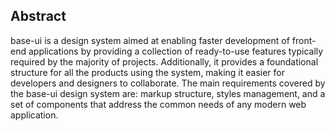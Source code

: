 ## Abstract

base-ui is a design system aimed at enabling faster development of front-end applications by providing a collection of ready-to-use features typically required by the majority of projects. Additionally, it provides a foundational structure for all the products using the system, making it easier for developers and designers to collaborate. The main requirements covered by the base-ui design system are: markup structure, styles management, and a set of components that address the common needs of any modern web application.

